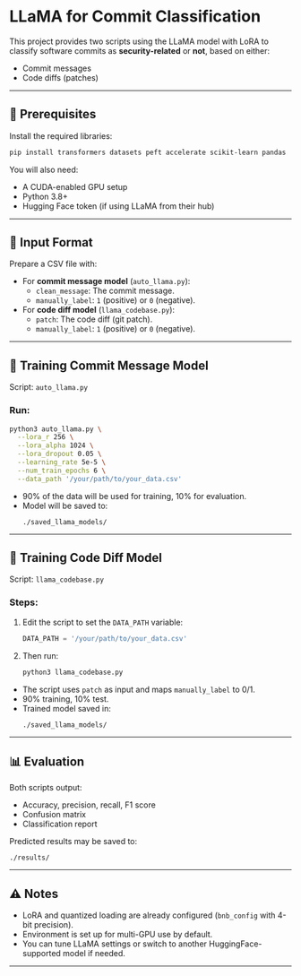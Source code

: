 # LLaMA for Commit Classification

This project provides two scripts using the LLaMA model with LoRA to classify software commits as **security-related** or **not**, based on either:
- Commit messages
- Code diffs (patches)

---

## 🔧 Prerequisites

Install the required libraries:

```bash
pip install transformers datasets peft accelerate scikit-learn pandas
```

You will also need:
- A CUDA-enabled GPU setup
- Python 3.8+
- Hugging Face token (if using LLaMA from their hub)

---

## 📁 Input Format

Prepare a CSV file with:
- For **commit message model** (`auto_llama.py`):
  - `clean_message`: The commit message.
  - `manually_label`: `1` (positive) or `0` (negative).
- For **code diff model** (`llama_codebase.py`):
  - `patch`: The code diff (git patch).
  - `manually_label`: `1` (positive) or `0` (negative).

---

## 🚀 Training Commit Message Model

Script: `auto_llama.py`

### Run:

```bash
python3 auto_llama.py \
  --lora_r 256 \
  --lora_alpha 1024 \
  --lora_dropout 0.05 \
  --learning_rate 5e-5 \
  --num_train_epochs 6 \
  --data_path '/your/path/to/your_data.csv'
```

- 90% of the data will be used for training, 10% for evaluation.
- Model will be saved to:
  ```
  ./saved_llama_models/
  ```

---

## 🚀 Training Code Diff Model

Script: `llama_codebase.py`

### Steps:

1. Edit the script to set the `DATA_PATH` variable:
   ```python
   DATA_PATH = '/your/path/to/your_data.csv'
   ```
2. Then run:
   ```bash
   python3 llama_codebase.py
   ```

- The script uses `patch` as input and maps `manually_label` to 0/1.
- 90% training, 10% test.
- Trained model saved in:
  ```
  ./saved_llama_models/
  ```

---

## 📊 Evaluation

Both scripts output:
- Accuracy, precision, recall, F1 score
- Confusion matrix
- Classification report

Predicted results may be saved to:
```
./results/
```

---

## ⚠️ Notes

- LoRA and quantized loading are already configured (`bnb_config` with 4-bit precision).
- Environment is set up for multi-GPU use by default.
- You can tune LLaMA settings or switch to another HuggingFace-supported model if needed.

---


